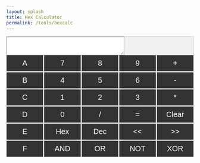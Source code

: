 ```yaml
---
layout: splash
title: Hex Calculator
permalink: /tools/hexcalc
---
```

<div id="calculator">
    <div id="outputs">
    <textarea id="output" style="font-family: 'Courier New', monospace;"></textarea>
    </div>
    <div id="buttons">
        <button onclick="appendToGlobalString('A')" id="btnA ">A</button>
        <button onclick="appendToGlobalString('7')" id="btn7 ">7</button>
        <button onclick="appendToGlobalString('8')" id="btn8 ">8</button>
        <button onclick="appendToGlobalString('9')" id="btn9 ">9</button>
        <button onclick="appendToGlobalString('+')" id="btnAdd">+</button>
        <button onclick="appendToGlobalString('B')" id="btnB ">B</button>
        <button onclick="appendToGlobalString('4')" id="btn4 ">4</button>
        <button onclick="appendToGlobalString('5')" id="btn5 ">5</button>
        <button onclick="appendToGlobalString('6')" id="btn6 ">6</button>
        <button onclick="appendToGlobalString('-')" id="btnSubtract">-</button>
        <button onclick="appendToGlobalString('C')" id="btnC ">C</button>
        <button onclick="appendToGlobalString('1')" id="btn1">1</button>
        <button onclick="appendToGlobalString('2')" id="btn2 ">2</button>
        <button onclick="appendToGlobalString('3')" id="btn3 ">3</button>
        <button onclick="appendToGlobalString('*')" id="btnMultiply">*</button>
        <button onclick="appendToGlobalString('D')" id="btnD ">D</button>
        <button onclick="appendToGlobalString('0')" id="btn0">0</button>
        <!-- Add buttons for other digits and operations -->
        <button id="btnDivide">/</button>
        <button onclick="Calculate()" id="btnEquals">=</button>
        <button onclick="Clear_input()" id="btnClr">Clear</button>
        <button id="btnE ">E</button>
        <button id="btnHex">Hex</button>
        <button id="btnDec">Dec</button>
        <button id="btnShR"><<</button>
        <button id="btnShL">>></button>
        <button id="btnF ">F</button>
        <button id="btnAnd ">AND</button>
        <button id="btnOr">OR</button>
        <button id="btnNot ">NOT</button>
        <button id="btnXor ">XOR</button>
    </div>
</div>


<style>

#calculator {
    width: auto;
    margin: 0 auto;
    padding: 0px;
    border: 1px solid #ccc;
    background-color: #f0f0f0;
}

#output {
    height: 50px;
    font-size: 24px;
    font-family: 'Courier New', monospace;
    text-align: right;
    padding: 5px;
    background-color: white;
    border: 1px solid #999;
}

#buttons {
    width: auto;
    display: grid;
    grid-template-columns: repeat(5, 1fr);
    grid-gap: 3px;
}

button {
    font-size: 20px;
    padding: 10px;
    background-color: #333;
    color: white;
    border: none;
    cursor: pointer;
}

/* Add more specific styling as needed */

    /* Add other CSS rules for styling */
</style>

<script>
input_eq_str=""

// Function to append a letter to the global string
function appendToGlobalString(letter) {
    input_eq_str += letter;
    update_button();
}

function update_button(){
    var outputElement = document.getElementById("output");
    outputElement.value = input_eq_str;
}

function Calculate(){
    var outputElement = document.getElementById("output");
    outputElement.value = input_eq_str;
}

function Clear_input(){
    input_eq_str="";
    update_button();
}
</script>